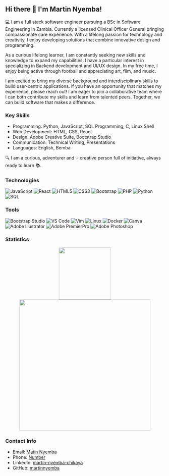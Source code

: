 ## Hi there 👋 I'm Martin Nyemba!

<!--
**martinnyemba/martinnyemba** is a ✨ _special_ ✨ repository because its `README.md` (this file) appears on your GitHub profile.

Here are some ideas to get you started:

- 🔭 I’m currently working on ...
- 🌱 I’m currently learning ...
- 👯 I’m looking to collaborate on ...
- 🤔 I’m looking for help with ...
- 💬 Ask me about ...
- 📫 How to reach me: ...
- 😄 Pronouns: ...
- ⚡ Fun fact: ...
-->

💻 I am a full stack software engineer pursuing a BSc in Software Engineering in Zambia. Currently a licensed Clinical Officer General bringing compassionate care experience. With a lifelong passion for technology and creativity, I enjoy developing solutions that combine innovative design and programming.

As a curious lifelong learner, I am constantly seeking new skills and knowledge to expand my capabilities. I have a particular interest in specializing in Backend development and UI/UX design. In my free time, I enjoy being active through football and appreciating art, film, and music.

I am excited to bring my diverse background and interdisciplinary skills to build user-centric applications. If you have an opportunity that matches my experience, please reach out! I am eager to join a collaborative team where I can both contribute my skills and learn from talented peers. Together, we can build software that makes a difference. 

### Key Skills

- Programming: Python, JavaScript, SQL Programming, C, Linux Shell
- Web Development: HTML, CSS, React  
- Design: Adobe Creative Suite, Bootstrap Studio
- Communication: Technical Writing, Presentations
- Languages: English, Bemba

:mag: I am a curious, adventurer and :bulb: creative person full of initiative, always ready to learn :books:.

### Technologies
![JavaScript](https://img.shields.io/badge/javascript-%23323330.svg?style=for-the-badge&logo=javascript&logoColor=%23F7DF1E)
![React](https://img.shields.io/badge/react-%2320232a.svg?style=for-the-badge&logo=react&logoColor=%2361DAFB)
![HTML5](https://img.shields.io/badge/html5-%23E34F26.svg?style=for-the-badge&logo=html5&logoColor=white)
![CSS3](https://img.shields.io/badge/css3-%231572B6.svg?style=for-the-badge&logo=css3&logoColor=white)
![Bootstrap](https://img.shields.io/badge/bootstrap-%23563D7C.svg?style=for-the-badge&logo=bootstrap&logoColor=white)
![PHP](https://img.shields.io/badge/php-%23563D7C.svg?style=for-the-badge&logo=php&logoColor=white)
![Python](https://img.shields.io/badge/Python-3776AB?style=for-the-badge&logo=python&logoColor=white)
![SQL](https://img.shields.io/badge/SQL-000000?style=for-the-badge&logo=mysql&logoColor=white)

### Tools
![Bootstrap Studio](https://img.shields.io/badge/Bootstrap_Studio-%23563D7C.svg?style=for-the-badge&logo=bootstrap-studio&logoColor=white)
![VS Code](https://img.shields.io/badge/VS_Code-%23007ACC.svg?style=for-the-badge&logo=visual-studio-code&logoColor=white)
![Vim](https://img.shields.io/badge/Vim-%2311AB00.svg?style=for-the-badge&logo=vim&logoColor=white)
![Linux](https://img.shields.io/badge/Linux-%23FCC624.svg?style=for-the-badge&logo=linux&logoColor=black)
![Docker](https://img.shields.io/badge/Docker-%232496ED.svg?style=for-the-badge&logo=docker&logoColor=white)
![Canva](https://img.shields.io/badge/Canva-%2300C4CC.svg?style=for-the-badge&logo=Canva&logoColor=white)
![Adobe Illustrator](https://img.shields.io/badge/adobeillustrator-%23FF9A00.svg?style=for-the-badge&logo=adobeillustrator&logoColor=white) 
![Adobe PremierPro](https://img.shields.io/badge/Adobe%20PremierPro-49021F?style=for-the-badge&logo=adobepremierpro&logoColor=white)
![Adobe Photoshop](https://img.shields.io/badge/adobephotoshop-%2331A8FF.svg?style=for-the-badge&logo=adobephotoshop&logoColor=white)

### Statistics
<p align="center">
  <img src="https://github-readme-stats.vercel.app/api/top-langs/?username=martinnyemba&layout=compact&theme=bear" height="165" />
  <img src="https://github-readme-stats.vercel.app/api?username=martinnyemba&show_icons=true&theme=bear" width="415"/>
 </p>

### Contact Info 

- Email: [Matin Nyemba](mailto:martinnyemba@gmail.com)
- Phone: [Number](tel:260976799292)
- LinkedIn: [martin-nyemba-chikaya](https://www.linkedin.com/in/martin-nyemba-chikaya/)
- GitHub: [martinnyemba](https://github.com/martinnyemba/)
